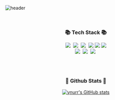 ![header](https://capsule-render.vercel.app/api?type=waving&color=gradient&height=160&section=header&text=Hi%20there!%20👋&fontAlign=50&fontAlignY=70&fontSize=90&fontColor=000000)
<br>
<br>
<br>
<h3 align="center">📚 Tech Stack 📚</h3>
<p align="center">
  <img src="https://img.shields.io/badge/Java-007396?style=flat-square&logo=Java&logoColor=white"/></a>&nbsp
  <img src="https://img.shields.io/badge/Vue.js-4FC08D?style=flat-square&logo=Vue.js&logoColor=white"/></a>&nbsp 
  <img src="https://img.shields.io/badge/React-61DAFB?style=flat-square&logo=React&logoColor=white"/></a>&nbsp 
  <img src="https://img.shields.io/badge/HTML5-E34F26?style=flat-square&logo=html5&logoColor=white"> 
  <img src="https://img.shields.io/badge/CSS3-1572B6?style=flat-square&logo=css3&logoColor=white"> 
  <img src="https://img.shields.io/badge/JavaScript-F7DF1E?style=flat-square&logo=javascript&logoColor=white"> 
  <br>
  <img src="https://img.shields.io/badge/Spring-6DB33F?style=flat-square&logo=Spring&logoColor=white"/></a>&nbsp 
  <img src="https://img.shields.io/badge/Mysql-4479A1?style=flat-square&logo=MySql&logoColor=white"/></a>&nbsp 
  <img src="https://img.shields.io/badge/Oracle-F80000?style=flat-square&logo=Oracle&logoColor=white"/></a>&nbsp 
</p>
<br>
<br>
<h3 align="center">💖 Github Stats 💖</h3>
<div align="center">

[![ynurr's GitHub stats](https://github-readme-stats.vercel.app/api?username=ynurr&hide_title=true&show_icons=true&icon_color=A3A0ED&include_all_commits=true&disable_animations=true&theme=buefy)](https://github.com/anuraghazra/github-readme-stats)
</div>


<!--
**ynurr/ynurr** is a ✨ _special_ ✨ repository because its `README.md` (this file) appears on your GitHub profile.

Here are some ideas to get you started:

- 🔭 I’m currently working on ...
- 🌱 I’m currently learning ...
- 👯 I’m looking to collaborate on ...
- 🤔 I’m looking for help with ...
- 💬 Ask me about ...
- 📫 How to reach me: ...
- 😄 Pronouns: ...
- ⚡ Fun fact: ...
-->

<!--
헤더 : https://github.com/kyechan99/capsule-render#color
스탯 : https://github.com/anuraghazra/github-readme-stats#customization
-->
